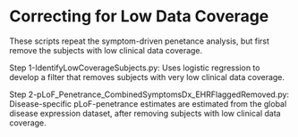 # Correcting for Low Data Coverage

These scripts repeat the symptom-driven penetance analysis, but first remove the subjects with low clinical data coverage.

Step 1-IdentifyLowCoverageSubjects.py: Uses logistic regression to develop a filter that removes subjects with very low clinical data coverage.


Step 2-pLoF_Penetrance_CombinedSymptomsDx_EHRFlaggedRemoved.py: Disease-specific pLoF-penetrance estimates are estimated from the global disease expression dataset, after removing subjects with low clinical data coverage.


